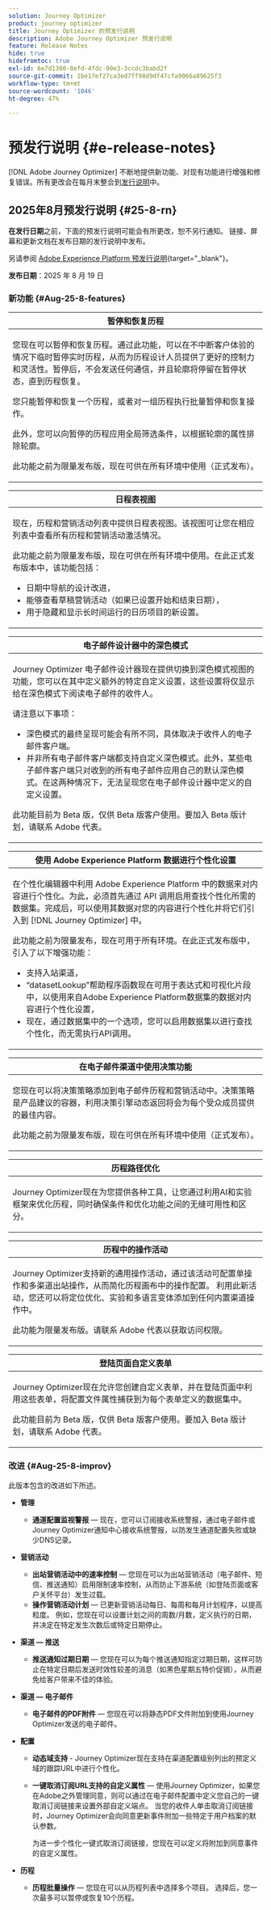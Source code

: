 ```yaml
---
solution: Journey Optimizer
product: journey optimizer
title: Journey Optimizer 的预发行说明
description: Adobe Journey Optimizer 预发行说明
feature: Release Notes
hide: true
hidefromtoc: true
exl-id: 6e7d1300-8efd-4fdc-90e3-3ccdc3babd2f
source-git-commit: 1be17ef27ca3ed7ff98d9df47cfa9066a89625f3
workflow-type: tm+mt
source-wordcount: '1046'
ht-degree: 47%

---
```


# 预发行说明 {#e-release-notes}

[!DNL Adobe Journey Optimizer] 不断地提供新功能、对现有功能进行增强和修复错误。所有更改会在每月末整合到[发行说明](release-notes.md)中。


## 2025年8月预发行说明 {#25-8-rn}

**在发行日期**&#x200B;之前，下面的预发行说明可能会有所更改，恕不另行通知。 链接、屏幕和更新文档在发布日期的发行说明中发布。

另请参阅 [Adobe Experience Platform 预发行说明](https://experienceleague.adobe.com/zh-hans/docs/experience-platform/release-notes/pre-release-notes){target="_blank"}。

**发布日期**：2025 年 8 月 19 日


### 新功能 {#Aug-25-8-features}

<table>
<thead>
<tr>
<th><strong>暂停和恢复历程</strong><br/></th>
</tr>
</thead>
<tbody>
<tr>
<td>
<p>您现在可以暂停和恢复历程。通过此功能，可以在不中断客户体验的情况下临时暂停实时历程，从而为历程设计人员提供了更好的控制力和灵活性。暂停后，不会发送任何通信，并且轮廓将停留在暂停状态，直到历程恢复。</p>
<p>您只能暂停和恢复一个历程，或者对一组历程执行批量暂停和恢复操作。</p>
<p>此外，您可以向暂停的历程应用全局筛选条件，以根据轮廓的属性排除轮廓。</p>
<p><!--img src="assets/do-not-localize/PauseResume.gif"/>--></p>
<p>此功能之前为限量发布版，现在可供在所有环境中使用（正式发布）。</p>
<p><!--For more information, refer to the <a href="../building-journeys/journey-pause.md">detailed documentation</a>--></p>
</td>
</tr>
</tbody>
</table>

<table>
<thead>
<tr>
<th><strong>日程表视图</strong><br/></th>
</tr>
</thead>
<tbody>
<tr>
<td>
<p>现在，历程和营销活动列表中提供日程表视图。该视图可让您在相应列表中查看所有历程和营销活动激活情况。</p>
<p>此功能之前为限量发布版，现在可供在所有环境中使用。在此正式发布版本中，该功能包括：</p>
<ul>
<li>日期中导航的设计改进，</li>
<li>能够查看草稿营销活动（如果已设置开始和结束日期），</li>
<li>用于隐藏和显示长时间运行的日历项目的新设置。</li>
</ul>
<p><!--img src="assets/do-not-localize/calendar.gif"/>--></p>
<p><!--For more information, refer to the <a href="../building-journeys/journey-ui.md#journeys-calendar">detailed documentation</a>--></p>
</td>
</tr>
</tbody>
</table>

<table>
<thead>
<tr>
<th><strong>电子邮件设计器中的深色模式</strong><br/></th>
</tr>
</thead>
<tbody>
<tr>
<td>
<p>Journey Optimizer 电子邮件设计器现在提供切换到深色模式视图的功能，您可以在其中定义额外的特定自定义设置，这些设置将仅显示给在深色模式下阅读电子邮件的收件人。</p>
<p>请注意以下事项：</p>
<ul>
<li>深色模式的最终呈现可能会有所不同，具体取决于收件人的电子邮件客户端。</li>
<li>并非所有电子邮件客户端都支持自定义深色模式。此外，某些电子邮件客户端只对收到的所有电子邮件应用自己的默认深色模式。在这两种情况下，无法呈现您在电子邮件设计器中定义的自定义设置。</li>
</ul>
<P>此功能目前为 Beta 版，仅供 Beta 版客户使用。要加入 Beta 版计划，请联系 Adobe 代表。</p>
<p><!--img src="assets/do-not-localize/dark-mode.gif"/>--></p>
<p><!--For more information, refer to the <a href="../email/dark-mode.md">detailed documentation</a>--></p>
</td>
</tr>
</tbody>
</table>

<table>
<thead>
<tr>
<th><strong>使用 Adobe Experience Platform 数据进行个性化设置</strong><br/></th>
</tr>
</thead>
<tbody>
<tr>
<td>
<p>在个性化编辑器中利用 Adobe Experience Platform 中的数据来对内容进行个性化。为此，必须首先通过 API 调用启用查找个性化所需的数据集。完成后，可以使用其数据对您的内容进行个性化并将它们引入到 [!DNL Journey Optimizer] 中。</p>
<p>此功能之前为限量发布，现在可用于所有环境。在此正式发布版中，引入了以下增强功能：</p>
<ul>
<li>支持入站渠道，</li>
<li>“datasetLookup”帮助程序函数现在可用于表达式和可视化片段中，以使用来自Adobe Experience Platform数据集的数据对内容进行个性化设置，</li>
<li>现在，通过数据集中的一个选项，您可以启用数据集以进行查找个性化，而无需执行API调用。</li>
</ul>
<p><!--img src="assets/do-not-localize/FILE.gif"/>--></p>
<p><!--For more information, refer to the <a href="../FILE.md">detailed documentation</a>--></p>
</td>
</tr>
</tbody>
</table>

<table>
<thead>
<tr>
<th><strong>在电子邮件渠道中使用决策功能</strong><br/></th>
</tr>
</thead>
<tbody>
<tr>
<td>
<p>您现在可以将决策策略添加到电子邮件历程和营销活动中。决策策略是产品建议的容器，利用决策引擎动态返回将会为每个受众成员提供的最佳内容。</p>
<p>此功能之前为限量发布版，现在可供在所有环境中使用（正式发布）。</p>
<p><!--img src="assets/do-not-localize/FILE.gif"/>--></p>
<p><!--For more information, refer to the <a href="../FILE.md">detailed documentation</a>--></p>
</td>
</tr>
</tbody>
</table>

<table>
<thead>
<tr>
<th><strong>历程路径优化</strong><br/></th>
</tr>
</thead>
<tbody>
<tr>
<td>
<p>Journey Optimizer现在为您提供各种工具，让您通过利用AI和实验框架来优化历程，同时确保条件和优化功能之间的无缝可用性和区分。</p>
<p><!--img src="assets/do-not-localize/FILE.gif"/>--></p>
<p><!--For more information, refer to the <a href="../FILE.md">detailed documentation</a>--></p>
</td>
</tr>
</tbody>
</table>

<table>
<thead>
<tr>
<th><strong>历程中的操作活动</strong><br/></th>
</tr>
</thead>
<tbody>
<tr>
<td>
<p>Journey Optimizer支持新的通用操作活动，通过该活动可配置单操作和多渠道出站操作，从而简化历程画布中的操作配置。 利用此新活动，您还可以将定位优化、实验和多语言变体添加到任何内置渠道操作中。</p>
<p>此功能为限量发布版。请联系 Adobe 代表以获取访问权限。</p>
<p><!--img src="assets/do-not-localize/FILE.gif"/>--></p>
<p><!--For more information, refer to the <a href="../FILE.md">detailed documentation</a>--></p>
</td>
</tr>
</tbody>
</table>

<table>
<thead>
<tr>
<th><strong>登陆页面自定义表单</strong><br/></th>
</tr>
</thead>
<tbody>
<tr>
<td>
<p>Journey Optimizer现在允许您创建自定义表单，并在登陆页面中利用这些表单，将配置文件属性捕获到为每个表单定义的数据集中。</p>
<p>此功能目前为 Beta 版，仅供 Beta 版客户使用。要加入 Beta 版计划，请联系 Adobe 代表。</p>
<p><!--img src="assets/do-not-localize/FILE.gif"/>--></p>
<p><!--For more information, refer to the <a href="../FILE.md">detailed documentation</a>--></p>
</td>
</tr>
</tbody>
</table>


### 改进 {#Aug-25-8-improv}

此版本包含的改进如下所述。

- **管理**
   - **通道配置监视警报** — 现在，您可以订阅接收系统警报，通过电子邮件或Journey Optimizer通知中心接收系统警报，以防发生通道配置失败或缺少DNS记录。

- **营销活动**
   - **出站营销活动中的速率控制** — 您现在可以为出站营销活动（电子邮件、短信、推送通知）启用限制速率控制，从而防止下游系统（如登陆页面或客户关怀平台）发生过载。
   - **操作营销活动计划** — 已更新营销活动每日、每周和每月计划程序，以提高粒度。 例如，您现在可以设置计划之间的周数/月数，定义执行的日期，并决定在特定发生次数后或特定日期停止。

- **渠道 — 推送**
   - **推送通知过期日期** — 您现在可以为每个推送通知指定过期日期，这样可防止在特定日期后发送时效性较差的消息（如黑色星期五特价促销），从而避免给客户带来不佳的体验。

- **渠道 — 电子邮件**
   - **电子邮件的PDF附件** — 您现在可以将静态PDF文件附加到使用Journey Optimizer发送的电子邮件。

- **配置**
   - **动态域支持** - Journey Optimizer现在支持在渠道配置级别列出的预定义域的跟踪URL中进行个性化。
   - **一键取消订阅URL支持的自定义属性** — 使用Journey Optimizer，如果您在Adobe之外管理同意，则可以通过在电子邮件配置中定义您自己的一键取消订阅链接来设置外部自定义端点。 当您的收件人单击取消订阅链接时，Journey Optimizer会向同意更新事件附加一些特定于用户档案的默认参数。

     为进一步个性化一键式取消订阅链接，您现在可以定义将附加到同意事件的自定义属性。

- **历程**
   - **历程批量操作** — 您现在可以从历程列表中选择多个项目。 选择后，您一次最多可以暂停或恢复10个历程。